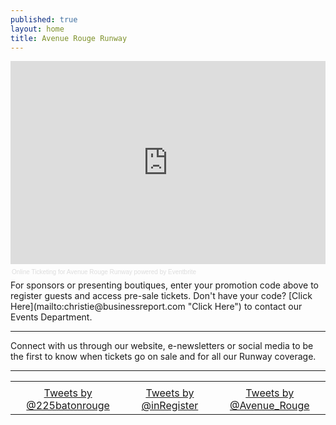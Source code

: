 ```yaml
---
published: true
layout: home
title: Avenue Rouge Runway
---
```


<!-- Eventbrite Ticket Sales -->
<div style="width:100%; text-align:left;" ><iframe src="http://www.eventbrite.com/tickets-external?eid=7082920205&ref=etckt&v=2" frameborder="0" height="325" width="100%" vspace="0" hspace="0" marginheight="5" marginwidth="5" scrolling="auto" allowtransparency="true"></iframe><div style="font-family:Helvetica, Arial; font-size:10px; padding:5px 0 5px; margin:2px; width:100%; text-align:left;" ><a style="color:#ddd; text-decoration:none;" target="_blank" href="http://www.eventbrite.com/r/etckt">Online Ticketing</a><span style="color:#ddd;"> for </span><a style="color:#ddd; text-decoration:none;" target="_blank" href="http://avenuerougerunway.eventbrite.com?ref=etckt">Avenue Rouge Runway</a> <span style="color:#ddd;">powered by</span> <a style="color:#ddd; text-decoration:none;" target="_blank" href="http://www.eventbrite.com?ref=etckt">Eventbrite</a></div></div>
For sponsors or presenting boutiques, enter your promotion code above to register guests and access pre-sale tickets. Don't have your code? [Click Here](mailto:christie@businessreport.com "Click Here") to contact our Events Department.
<hr>
<!--how do I make a new page and refernece it? ### Missed our 2012 show? [Click here](http://www.avenuerougerunway.com/2012) for photos, videos, red carpet interviews and to download the program. -->
        
Connect with us through our website, e-newsletters or social media to be the first to know when tickets go on sale and for all our Runway coverage.
<hr>
<table align="center">
<tr>
<td align="center" valign="top">         
<!--225 Facebook Like Box -->       
<div class="fb-like-box" data-href="https://www.facebook.com/225magazine" data-width="225" data-show-faces="false" data-stream="false" data-show-border="true" data-header="true"></div>
</td>
<td align="center" valign="top">
<!--INR Facebook Like Box -->        
 <div class="fb-like-box" data-href="https://www.facebook.com/inregistermagazine" data-width="225" data-height="100" data-show-faces="false" data-stream="false" data-show-border="true" data-header="true"></div>
</td>
<td align="center" valign="top">
<!--AR Facebook Like Box --> 
<div class="fb-like-box" data-href="https://www.facebook.com/avenuerouge" data-width="225" data-show-faces="false" data-stream="false" data-show-border="true" data-header="true"></div> 
</td>
</tr>
<tr>
<td align="center" valign="top">
<!--225 twitter Box --> 
<a class="twitter-timeline" width="225" height="75" href="https://twitter.com/225batonrouge" data-widget-id="352860050601156608">Tweets by @225batonrouge</a>
<script>!function(d,s,id){var js,fjs=d.getElementsByTagName(s)[0],p=/^http:/.test(d.location)?'http':'https';if(!d.getElementById(id)){js=d.createElement(s);js.id=id;js.src=p+"://platform.twitter.com/widgets.js";fjs.parentNode.insertBefore(js,fjs);}}(document,"script","twitter-wjs");</script>
</td>        
<td align="center" valign="top">
<!--INR twitter Box -->
<a class="twitter-timeline" width="225" height="75" href="https://twitter.com/inRegister" data-widget-id="352860346148589568">Tweets by @inRegister</a>
<script>!function(d,s,id){var js,fjs=d.getElementsByTagName(s)[0],p=/^http:/.test(d.location)?'http':'https';if(!d.getElementById(id)){js=d.createElement(s);js.id=id;js.src=p+"://platform.twitter.com/widgets.js";fjs.parentNode.insertBefore(js,fjs);}}(document,"script","twitter-wjs");</script>
</td>        
<td align="center" valign="top">       
<!--AR twitter Box -->         
<a class="twitter-timeline" width="225" height="75" href="https://twitter.com/Avenue_Rouge" data-widget-id="352835755716001793">Tweets by @Avenue_Rouge</a>
<script>!function(d,s,id){var js,fjs=d.getElementsByTagName(s)[0],p=/^http:/.test(d.location)?'http':'https';if(!d.getElementById(id)){js=d.createElement(s);js.id=id;js.src=p+"://platform.twitter.com/widgets.js";fjs.parentNode.insertBefore(js,fjs);}}(document,"script","twitter-wjs");</script>

</td>
</tr>
</table>
